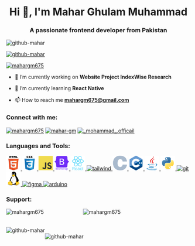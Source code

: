 <h1 align="center">Hi 👋, I'm Mahar Ghulam Muhammad</h1>
<h3 align="center">A passionate frontend developer from Pakistan</h3>

<p align="left"> <img src="https://komarev.com/ghpvc/?username=github-mahar&label=Profile%20views&color=0e75b6&style=flat" alt="github-mahar" /> </p>

<p align="left"> <a href="https://github.com/ryo-ma/github-profile-trophy"><img src="https://github-profile-trophy.vercel.app/?username=github-mahar" alt="github-mahar" /></a> </p>

<p align="left"> <a href="https://twitter.com/mahargm75" target="blank"><img src="https://img.shields.io/twitter/follow/mahargm675?logo=twitter&style=for-the-badge" alt="mahargm675" /></a> </p>

- 🔭 I’m currently working on **Website Project IndexWise Research**

- 🌱 I’m currently learning **React Native**

- 📫 How to reach me **mahargm675@gmail.com**

<h3 align="left">Connect with me:</h3>
<p align="left">
<a href="https://twitter.com/mahargm75" target="blank"><img align="center" src="https://raw.githubusercontent.com/rahuldkjain/github-profile-readme-generator/master/src/images/icons/Social/twitter.svg" alt="mahargm675" height="30" width="40" /></a>
<a href="https://linkedin.com/in/mahar-gm" target="blank"><img align="center" src="https://raw.githubusercontent.com/rahuldkjain/github-profile-readme-generator/master/src/images/icons/Social/linked-in-alt.svg" alt="mahar-gm" height="30" width="40" /></a>
<a href="https://instagram.com/_mohammad_.official" target="blank"><img align="center" src="https://raw.githubusercontent.com/rahuldkjain/github-profile-readme-generator/master/src/images/icons/Social/instagram.svg" alt="_mohammad_.officail" height="30" width="40" /></a>
</p>

<h3 align="left">Languages and Tools:</h3>
<p align="left">
     <a href="https://www.w3.org/html/" target="_blank" rel="noreferrer">
        <img src="https://raw.githubusercontent.com/devicons/devicon/master/icons/html5/html5-original-wordmark.svg" alt="html5" width="40" height="40"/>
    </a>
    <a href="https://www.w3schools.com/css/" target="_blank" rel="noreferrer">
        <img src="https://raw.githubusercontent.com/devicons/devicon/master/icons/css3/css3-original-wordmark.svg" alt="css3" width="40" height="40"/>
    </a>
     <a href="https://developer.mozilla.org/en-US/docs/Web/JavaScript" target="_blank" rel="noreferrer">
        <img src="https://raw.githubusercontent.com/devicons/devicon/master/icons/javascript/javascript-original.svg" alt="javascript" width="40" height="40"/>
    </a>
    <a href="https://getbootstrap.com" target="_blank" rel="noreferrer">
        <img src="https://raw.githubusercontent.com/devicons/devicon/master/icons/bootstrap/bootstrap-plain-wordmark.svg" alt="bootstrap" width="40" height="40"/>
    </a>
    <a href="https://reactjs.org/" target="_blank" rel="noreferrer">
        <img src="https://raw.githubusercontent.com/devicons/devicon/master/icons/react/react-original-wordmark.svg" alt="react" width="40" height="40"/>
    </a> 
    <a href="https://tailwindcss.com/" target="_blank" rel="noreferrer">
        <img src="https://www.vectorlogo.zone/logos/tailwindcss/tailwindcss-icon.svg" alt="tailwind" width="40" height="40"/>
    </a>
    <a href="https://www.cprogramming.com/" target="_blank" rel="noreferrer">
        <img src="https://raw.githubusercontent.com/devicons/devicon/master/icons/c/c-original.svg" alt="c" width="40" height="40"/>
    </a>
    <a href="https://www.w3schools.com/cpp/" target="_blank" rel="noreferrer">
        <img src="https://raw.githubusercontent.com/devicons/devicon/master/icons/cplusplus/cplusplus-original.svg" alt="cplusplus" width="40" height="40"/>
    </a>
     <a href="https://www.java.com" target="_blank" rel="noreferrer"> 
        <img src="https://raw.githubusercontent.com/devicons/devicon/master/icons/java/java-original.svg" alt="java" width="40" height="40"/>
    </a>
     <a href="https://www.python.org" target="_blank" rel="noreferrer">
        <img src="https://raw.githubusercontent.com/devicons/devicon/master/icons/python/python-original.svg" alt="python" width="40" height="40"/>
    </a> 
     <a href="https://git-scm.com/" target="_blank" rel="noreferrer">
        <img src="https://www.vectorlogo.zone/logos/git-scm/git-scm-icon.svg" alt="git" width="40" height="40"/>
    </a>
     <a href="https://www.linux.org/" target="_blank" rel="noreferrer">
        <img src="https://raw.githubusercontent.com/devicons/devicon/master/icons/linux/linux-original.svg" alt="linux" width="40" height="40"/>
    </a>
     <a href="https://www.figma.com/" target="_blank" rel="noreferrer">
        <img src="https://www.vectorlogo.zone/logos/figma/figma-icon.svg" alt="figma" width="40" height="40"/>
    </a>
    <a href="https://www.arduino.cc/" target="_blank" rel="noreferrer">
        <img src="https://cdn.worldvectorlogo.com/logos/arduino-1.svg" alt="arduino" width="40" height="40"/>
    </a>
</p>

<h3 align="left">Support:</h3>
<p><a href="https://www.buymeacoffee.com/mahargm675"> <img align="left" src="https://cdn.buymeacoffee.com/buttons/v2/default-yellow.png" height="50" width="210" alt="mahargm675" /></a><a href="https://ko-fi.com/mahargm675"> <img align="left" src="https://cdn.ko-fi.com/cdn/kofi3.png?v=3" height="50" width="210" alt="mahargm675" /></a></p><br><br>

<p><img align="left" src="https://github-readme-stats.vercel.app/api/top-langs?username=github-mahar&show_icons=true&locale=en&layout=compact" alt="github-mahar" /></p>

<p>&nbsp;<img align="center" src="https://github-readme-stats.vercel.app/api?username=github-mahar&show_icons=true&locale=en" alt="github-mahar" /></p>

